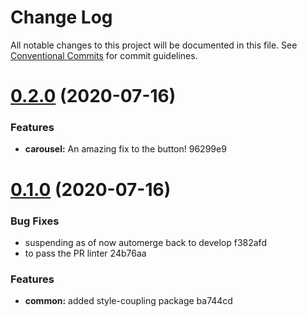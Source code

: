 # Change Log

All notable changes to this project will be documented in this file.
See [Conventional Commits](https://conventionalcommits.org) for commit guidelines.

# [0.2.0](/compare/v0.1.0...v0.2.0) (2020-07-16)


### Features

* **carousel:** An amazing fix to the button! 96299e9





# [0.1.0](/compare/v0.0.8-alpha.0...v0.1.0) (2020-07-16)


### Bug Fixes

* suspending as of now automerge back to develop f382afd
* to pass the PR linter 24b76aa


### Features

* **common:** added style-coupling package ba744cd
